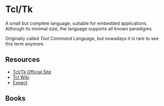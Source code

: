 Tcl/Tk
======

A small but complete language, suitable for embedded applications.
Although its minimal size, the language supports all known paradigms.

Originally called _Tool Command Language_, but nowadays it is rare to see this
term anymore.


Resources
---------

 - [Tcl/Tk Official Site][tcl.org]
 - [Tcl Wiki][wiki]
 - [Expect](http://core.tcl.tk/expect)


Books
-----


[tcl.org]:	http://tcl.tk/
[wiki]:		https://wiki.tcl.tk/
[expect]:	http://core.tcl.tk/expect
